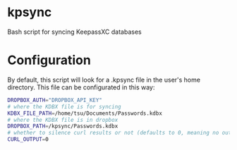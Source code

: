 # kpsync
Bash script for syncing KeepassXC databases

# Configuration
By default, this script will look for a .kpsync file in the user's home directory. This file can be configurated in this way:
```sh
DROPBOX_AUTH="DROPBOX_API_KEY"
# where the KDBX file is for syncing
KDBX_FILE_PATH=/home/tsu/Documents/Passwords.kdbx
# where the KDBX file is in dropbox
DROPBOX_PATH=/kpsync/Passwords.kdbx
# whether to silence curl results or not (defaults to 0, meaning no output)
CURL_OUTPUT=0
```
